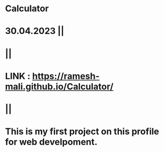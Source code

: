 # Calculator
# 30.04.2023 ||
# ||
# LINK :  https://ramesh-mali.github.io/Calculator/
# ||

# This is my first project on this profile for web develpoment.
